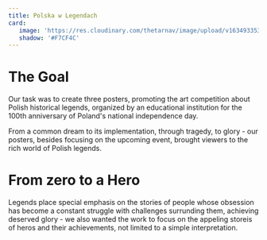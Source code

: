 ```yaml
---
title: Polska w Legendach
card:
   image: 'https://res.cloudinary.com/thetarnav/image/upload/v1634933532/portfolio/polska-w-legendach/card_zfiqbg.png'
   shadow: '#F7CF4C'
---
```


# The Goal

Our task was to create three posters, promoting the art competition about Polish historical legends, organized by an educational institution for the 100th anniversary of Poland's national independence day.

From a common dream to its implementation, through tragedy, to glory - our posters, besides focusing on the upcoming event, brought viewers to the rich world of Polish legends.

# From zero to a Hero

Legends place special emphasis on the stories of people whose obsession has become a constant struggle with challenges surrunding them, achieving deserved glory - we also wanted the work to focus on the appeling storeis of heros and their achievements, not limited to a simple interpretation.

